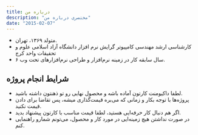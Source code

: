 ```yaml
---
title: درباره من
description: "مختصری درباره من"
date: "2015-02-07"
---
```



* متولد ۱۳۶۹، تهران.
* کارشناسی ارشد مهندسی کامپیوتر گرایش نرم افزار دانشگاه آزاد اسلامی علوم و تحقیقات واحد کرج
*  ۶ سال سابقه کار در زمینه نرم‌افزار و طراحی نرم‌افزارهای تحت وب.

## شرایط انجام پروژه

* لطفا داکیومنت کارتون آماده باشه و محصول نهایی رو تو ذهنتون داشته باشید.
* پروژه‌ها با توجه بکار و زمانی که می‌بره قیمت‌گذاری میشه، پس تقاضا برای دادن قیمت نکنید.
* اگر هم دنبال کار حرفه‌ایی هستید، لطفا قیمت مناسب با کارتون پیشنهاد بدید.
* در صورت نداشتن هیچ زمینه‌ایی در مورد کار و محصول، می‌تونم شمارو راهنمایی کنم.